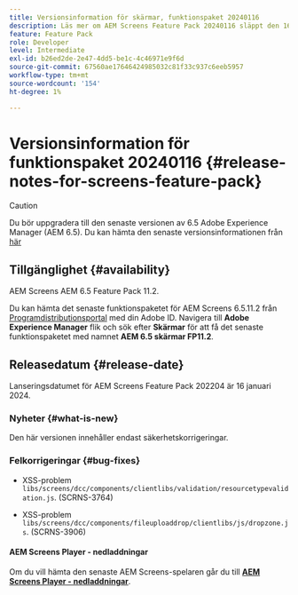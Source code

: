 ```yaml
---
title: Versionsinformation för skärmar, funktionspaket 20240116
description: Läs mer om AEM Screens Feature Pack 20240116 släppt den 16 januari 2024.
feature: Feature Pack
role: Developer
level: Intermediate
exl-id: b26ed2de-2e47-4dd5-be1c-4c46971e9f6d
source-git-commit: 67560ae17646424985032c81f33c937c6eeb5957
workflow-type: tm+mt
source-wordcount: '154'
ht-degree: 1%

---
```


# Versionsinformation för funktionspaket 20240116 {#release-notes-for-screens-feature-pack}

>[!CAUTION]
>Du bör uppgradera till den senaste versionen av 6.5 Adobe Experience Manager (AEM 6.5). Du kan hämta den senaste versionsinformationen från [här](https://experienceleague.adobe.com/en/docs/experience-manager-65/content/release-notes/release-notes)

## Tillgänglighet {#availability}

AEM Screens AEM 6.5 Feature Pack 11.2.

Du kan hämta det senaste funktionspaketet för AEM Screens 6.5.11.2 från [Programdistributionsportal](https://experience.adobe.com/#/downloads/content/software-distribution/en/aem.html) med din Adobe ID. Navigera till **Adobe Experience Manager** flik och sök efter **Skärmar** för att få det senaste funktionspaketet med namnet **AEM 6.5 skärmar FP11.2**.

## Releasedatum {#release-date}

Lanseringsdatumet för AEM Screens Feature Pack 202204 är 16 januari 2024.

### Nyheter {#what-is-new}

Den här versionen innehåller endast säkerhetskorrigeringar.

### Felkorrigeringar {#bug-fixes}

* XSS-problem `libs/screens/dcc/components/clientlibs/validation/resourcetypevalidation.js`. (SCRNS-3764)

* XSS-problem `libs/screens/dcc/components/fileuploaddrop/clientlibs/js/dropzone.js`. (SCRNS-3906)

#### AEM Screens Player - nedladdningar

Om du vill hämta den senaste AEM Screens-spelaren går du till **[AEM Screens Player - nedladdningar](https://download.macromedia.com/screens/index.html)**.
